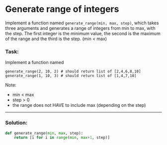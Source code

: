 # Generate range of integers

Implement a function named `generate_range(min, max, step)`, which takes three arguments and generates a range of integers from min to max, with the step. The first integer is the minimum value, the second is the maximum of the range and the third is the step. (min < max)

### Task:

Implement a function named

```
generate_range(2, 10, 2) # should return list of [2,4,6,8,10]
generate_range(1, 10, 3) # should return list of [1,4,7,10]
```

Note:

* min < max
* step > 0
* the range does not HAVE to include max (depending on the step)

---

### Solution:

```python
def generate_range(min, max, step):
    return [i for i in range(min, max+1, step)]
```
